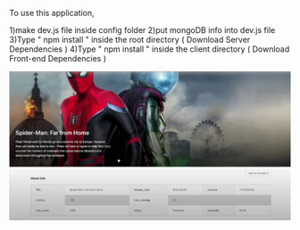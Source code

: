 To use this application,

1)make dev.js file inside config folder
2)put mongoDB info into dev.js file
3)Type " npm install " inside the root directory ( Download Server Dependencies )
4)Type " npm install " inside the client directory ( Download Front-end Dependencies )




![](MO.png)
